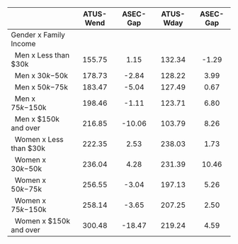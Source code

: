 
|                      |    ATUS-Wend |     ASEC-Gap |    ATUS-Wday |     ASEC-Gap |
| -------------------- | :----------: | :----------: | :----------: | :----------: |
| Gender x Family Income |              |              |              |              |
| &nbsp;&nbsp;Men x Less than $30k |       155.75 |         1.15 |       132.34 |        -1.29 |
| &nbsp;&nbsp;Men x $30k-$50k |       178.73 |        -2.84 |       128.22 |         3.99 |
| &nbsp;&nbsp;Men x $50k-$75k |       183.47 |        -5.04 |       127.49 |         0.67 |
| &nbsp;&nbsp;Men x $75k-$150k |       198.46 |        -1.11 |       123.71 |         6.80 |
| &nbsp;&nbsp;Men x $150k and over |       216.85 |       -10.06 |       103.79 |         8.26 |
| &nbsp;&nbsp;Women x Less than $30k |       222.35 |         2.53 |       238.03 |         1.73 |
| &nbsp;&nbsp;Women x $30k-$50k |       236.04 |         4.28 |       231.39 |        10.46 |
| &nbsp;&nbsp;Women x $50k-$75k |       256.55 |        -3.04 |       197.13 |         5.26 |
| &nbsp;&nbsp;Women x $75k-$150k |       258.14 |        -3.65 |       207.25 |         2.50 |
| &nbsp;&nbsp;Women x $150k and over |       300.48 |       -18.47 |       219.24 |         4.59 |

